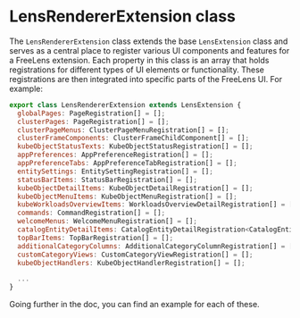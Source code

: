 # LensRendererExtension class

The `LensRendererExtension` class extends the base `LensExtension` class and serves as a central place to register various UI components and features for a FreeLens extension.
Each property in this class is an array that holds registrations for different types of UI elements or functionality. These registrations are then integrated into specific parts of the FreeLens UI. For example:

```javascript linenums="1"
export class LensRendererExtension extends LensExtension {
  globalPages: PageRegistration[] = [];
  clusterPages: PageRegistration[] = [];
  clusterPageMenus: ClusterPageMenuRegistration[] = [];
  clusterFrameComponents: ClusterFrameChildComponent[] = [];
  kubeObjectStatusTexts: KubeObjectStatusRegistration[] = [];
  appPreferences: AppPreferenceRegistration[] = [];
  appPreferenceTabs: AppPreferenceTabRegistration[] = [];
  entitySettings: EntitySettingRegistration[] = [];
  statusBarItems: StatusBarRegistration[] = [];
  kubeObjectDetailItems: KubeObjectDetailRegistration[] = [];
  kubeObjectMenuItems: KubeObjectMenuRegistration[] = [];
  kubeWorkloadsOverviewItems: WorkloadsOverviewDetailRegistration[] = [];
  commands: CommandRegistration[] = [];
  welcomeMenus: WelcomeMenuRegistration[] = [];
  catalogEntityDetailItems: CatalogEntityDetailRegistration<CatalogEntity>[] = [];
  topBarItems: TopBarRegistration[] = [];
  additionalCategoryColumns: AdditionalCategoryColumnRegistration[] = [];
  customCategoryViews: CustomCategoryViewRegistration[] = [];
  kubeObjectHandlers: KubeObjectHandlerRegistration[] = [];

  ...
}
```

Going further in the doc, you can find an example for each of these.